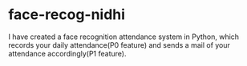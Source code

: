 # face-recog-nidhi
I have created a face recognition attendance system in Python, which records your daily attendance(P0 feature) and sends a mail of your attendance accordingly(P1 feature).
